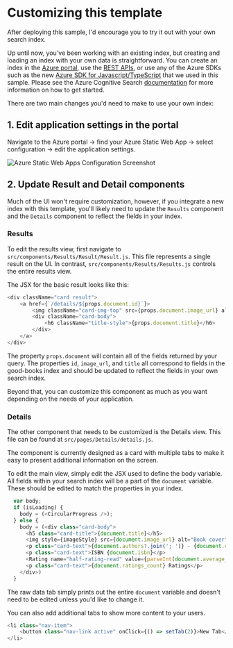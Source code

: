 # Customizing this template

After deploying this sample, I'd encourage you to try it out with your own search index.

Up until now, you've been working with an existing index, but creating and loading an index with your own data is straightforward. You can create an index in the [Azure portal](https://docs.microsoft.com/azure/search/search-import-data-portal), use the [REST APIs](https://docs.microsoft.com/rest/api/searchservice/create-index), or use any of the Azure SDKs such as the new [Azure SDK for Javascript/TypeScript](https://github.com/Azure/azure-sdk-for-js/tree/master/sdk/search/search-documents/) that we used in this sample. Please see the Azure Cognitive Search [documentation](https://docs.microsoft.com/azure/search/search-get-started-portal) for more information on how to get started.

There are two main changes you'd need to make to use your own index:

## 1. Edit application settings in the portal

Navigate to the Azure portal -> find your Azure Static Web App -> select configuration -> edit the application settings.

![Azure Static Web Apps Configuration Screenshot](../images/config.png)

## 2. Update Result and Detail components

Much of the UI won't require customization, however, if you integrate a new index with this template, you'll likely need to update the `Results` component and the `Details` component to reflect the fields in your index.

### Results

To edit the results view, first navigate to `src/components/Results/Result/Result.js`. This file represents a single result on the UI. In contrast, `src/components/Results/Results.js` controls the entire results view.

The JSX for the basic result looks like this:

```javascript
<div className="card result">
    <a href={`/details/${props.document.id}`}>
        <img className="card-img-top" src={props.document.image_url} alt="book cover"></img>
        <div className="card-body">
            <h6 className="title-style">{props.document.title}</h6>
        </div>
    </a>
</div>
```

The property `props.document` will contain all of the fields returned by your query. The properties `id`, `image_url`, and `title` all correspond to fields in the good-books index and should be updated to reflect the fields in your own search index.

Beyond that, you can customize this component as much as you want depending on the needs of your application.

### Details

The other component that needs to be customized is the Details view. This file can be found at `src/pages/Details/details.js`.

The component is currently designed as a card with multiple tabs to make it easy to present additional information on the screen.

To edit the main view, simply edit the JSX used to define the body variable. All fields within your search index will be a part of the `document` variable. These should be edited to match the properties in your index.

```javascript
  var body;
  if (isLoading) {
    body = (<CircularProgress />);
  } else {
    body = (<div class="card-body">
      <h5 class="card-title">{document.title}</h5>
      <img style={imageStyle} src={document.image_url} alt="Book cover"></img>
      <p class="card-text">{document.authors?.join('; ')} - {document.original_publication_year}</p>
      <p class="card-text">ISBN {document.isbn}</p>
      <Rating name="half-rating-read" value={parseInt(document.average_rating)} precision={0.1} readOnly></Rating>
      <p class="card-text">{document.ratings_count} Ratings</p>
    </div>)
  }
```

The raw data tab simply prints out the entire `document` variable and doesn't need to be edited unless you'd like to change it.

You can also add additional tabs to show more content to your users.

```javascript
<li class="nav-item">
    <button class="nav-link active" onClick={() => setTab(2)}>New Tab</button>
</li>
```
